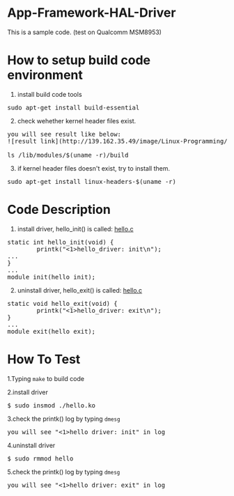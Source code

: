 # App-Framework-HAL-Driver
This is a sample code. (test on Qualcomm MSM8953)

# How to setup build code environment
1. install build code tools
<pre>
sudo apt-get install build-essential
</pre>
2. check wehether kernel header files exist.
<pre>
you will see result like below:
![result link](http://139.162.35.49/image/Linux-Programming/small_template_20160414.png)

ls /lib/modules/$(uname -r)/build
</pre>
3. if kernel header files doesn't exist, try to install them.
<pre>
sudo apt-get install linux-headers-$(uname -r)
</pre>

# Code Description
1. install driver, hello_init() is called: [hello.c](https://github.com/ivan0124/Linux-programming/blob/master/driver_hello/hello.c)
<pre>
static int hello_init(void) {
        printk("<1>hello_driver: init\n");
...
}
...
module_init(hello_init);
</pre>
2.  uninstall driver, hello_exit() is called:  [hello.c](https://github.com/ivan0124/Linux-programming/blob/master/driver_hello/hello.c)
<pre>
static void hello_exit(void) {
        printk("<1>hello_driver: exit\n");
}
...
module_exit(hello_exit);
</pre>

# How To Test 
1.Typing `make` to build code

2.install driver
<pre>
$ sudo insmod ./hello.ko
</pre>
3.check the printk() log by typing `dmesg`
<pre>you will see "<1>hello_driver: init" in log </pre>

4.uninstall driver
<pre>
$ sudo rmmod hello
</pre>
5.check the printk() log by typing `dmesg`
<pre>you will see "<1>hello_driver: exit" in log</pre>
